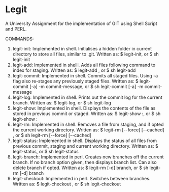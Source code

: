 # Legit
A University Assignment for the implementation of GIT using Shell Script and PERL.

COMMANDS:
1. legit-init: Implemented in shell. Initialises a hidden folder in current directory to store all files, similar to .git.
    Written as: $ legit-init, or $ sh legit-init
2. legit-add: Implemented in shelll. Adds all files following command to index for staging.
    Written as: $ legit-add <filenames>, or $ sh legit-add <filenames>
3. legit-commit: Implemented in shell. Commits all staged files. Using -a flag also re-stages any previously staged files.
    Written as: $ legit-commit [-a] -m commit-message, or $ sh legit-commit [-a] -m commit-message
4. legit-log: Implemented in shell. Prints out the commit log for the current branch.
    Written as: $ legit-log, or $ sh legit-log
5. legit-show: Implemented in shell. Displays the contents of the file as stored in previous commit or staged.
    Written as: $ legit-show <commit>:<filename>, or $ sh legit-show <commit>:<filename>
6. legit-rm: Implemented in shell. Removes a file from staging, and if opted the current working directory.
    Written as: $ legit-rm [--force] [--cached] <filename>, or $ sh legit-rm [--force] [--cached] <filename>
7. legit-status: Implemented in shell. Displays the status of all files from previous commit, staging and current working
    directory.
    Written as: $ legit-status, or $ sh legit-status
8. legit-branch: Implemented in perl. Creates new branches off the current branch. If no branch option given, then displays 
    branch list. Can also delete branch if opted.
    Written as: $ legit-rm [-d] branch, or $ sh legit-rm [-d] branch
9. legit-checkout: Implemented in perl. Switches between branches.
    Written as: $ legit-checkout <branch>, or $ sh legit-checkout <branch>
